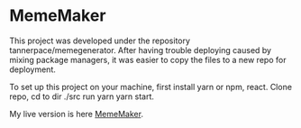 # MemeMaker

This project was developed under the repository tannerpace/memegenerator. After having trouble deploying caused by mixing package managers, it was easier to copy the files to a new repo for deployment.

To set up this project on your machine, first install yarn or npm, react. Clone repo, cd to dir ./src run yarn yarn start.

My live version is here [MemeMaker](https://tannerpace.github.io/MemeMaker/).
